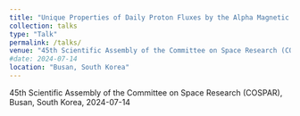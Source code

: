 ```yaml
---
title: "Unique Properties of Daily Proton Fluxes by the Alpha Magnetic Spectrometer"
collection: talks
type: "Talk"
permalink: /talks/
venue: "45th Scientific Assembly of the Committee on Space Research (COSPAR)"
#date: 2024-07-14
location: "Busan, South Korea"
---
```

45th Scientific Assembly of the Committee on Space Research (COSPAR), Busan, South Korea, 2024-07-14

